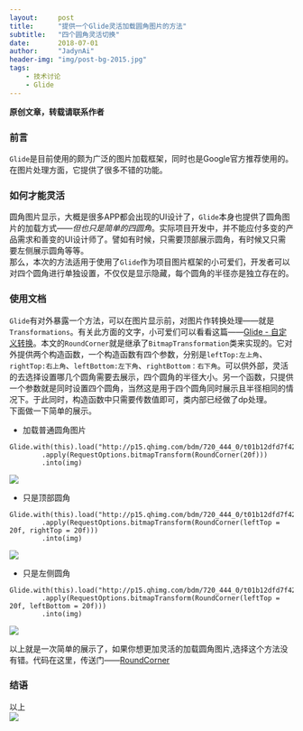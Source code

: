 ```yaml
---
layout:     post
title:      "提供一个Glide灵活加载圆角图片的方法"
subtitle:   "四个圆角灵活切换"
date:       2018-07-01
author:     "JadynAi"
header-img: "img/post-bg-2015.jpg"
tags:
    - 技术讨论
    - Glide
---
```

**原创文章，转载请联系作者**
### 前言
`Glide`是目前使用的颇为广泛的图片加载框架，同时也是Google官方推荐使用的。在图片处理方面，它提供了很多不错的功能。
### 如何才能灵活
圆角图片显示，大概是很多APP都会出现的UI设计了，`Glide`本身也提供了圆角图片的加载方式——*但也只是简单的四圆角*。实际项目开发中，并不能应付多变的产品需求和善变的UI设计师了。譬如有时候，只需要顶部展示圆角，有时候又只需要左侧展示圆角等等。<br>那么，本次的方法适用于使用了`Glide`作为项目图片框架的小可爱们，开发者可以对四个圆角进行单独设置，不仅仅是显示隐藏，每个圆角的半径亦是独立存在的。
### 使用文档
`Glide`有对外暴露一个方法，可以在图片显示前，对图片作转换处理——就是`Transformations`。有关此方面的文字，小可爱们可以看看这篇——[Glide - 自定义转换](https://mrfu.me/2016/02/28/Glide_Custom_Transformations/)。本文的`RoundCorner`就是继承了`BitmapTransformation`类来实现的。它对外提供两个构造函数，一个构造函数有四个参数，分别是`leftTop:左上角`、`rightTop:右上角`、`leftBottom:左下角`、`rightBottom：右下角`。可以供外部，灵活的去选择设置哪几个圆角需要去展示，四个圆角的半径大小。另一个函数，只提供一个参数就是同时设置四个圆角，当然这是用于四个圆角同时展示且半径相同的情况下。于此同时，构造函数中只需要传数值即可，类内部已经做了dp处理。<br>下面做一下简单的展示。

- 加载普通圆角图片

```
Glide.with(this).load("http://p15.qhimg.com/bdm/720_444_0/t01b12dfd7f42342197.jpg")
        .apply(RequestOptions.bitmapTransform(RoundCorner(20f)))
        .into(img)
```
![](https://wx3.sinaimg.cn/mw690/a28b91d8gy1fsuqu1pfaoj20qm0h0goy.jpg)

- 只是顶部圆角

```
Glide.with(this).load("http://p15.qhimg.com/bdm/720_444_0/t01b12dfd7f42342197.jpg")
        .apply(RequestOptions.bitmapTransform(RoundCorner(leftTop = 20f, rightTop = 20f)))
        .into(img)
```
![](https://mmbiz.qpic.cn/mmbiz_png/jqw9LvhdsxJMVGR4oYRkW5Gk7G3EBkdv4IHqEN8ydtRhEw64Tofh36Wgl7ricaKYQ7n74VF1uia8IWwDGO3icx3IA/0?wx_fmt=png)

- 只是左侧圆角

```
Glide.with(this).load("http://p15.qhimg.com/bdm/720_444_0/t01b12dfd7f42342197.jpg")
        .apply(RequestOptions.bitmapTransform(RoundCorner(leftTop = 20f, leftBottom = 20f)))
        .into(img)
```
![](https://mmbiz.qpic.cn/mmbiz_png/jqw9LvhdsxJMVGR4oYRkW5Gk7G3EBkdvoPj9Uz8kvjGadIhNdLmPCI7BunGwxOHt6UfibIMN6vIlz4Zk16gyakQ/0?wx_fmt=png)

以上就是一次简单的展示了，如果你想更加灵活的加载圆角图片,选择这个方法没有错。代码在这里，传送门——[RoundCorner](https://github.com/JadynAi/KotlinDiary/blob/master/app/src/main/java/com/jadynai/kotlindiary/function/img/RoundCorner.kt)

### 结语
以上<br>![](http://JadynAi.github.io/img/wechat_official.png)
